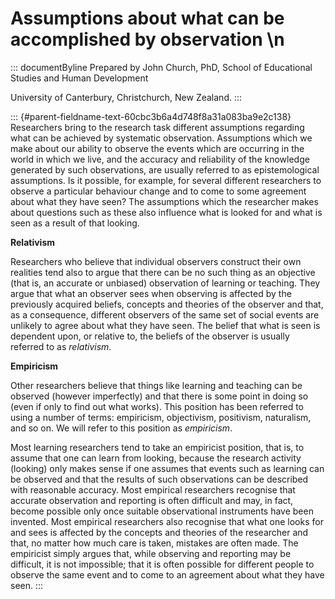 # Assumptions about what can be accomplished by observation \n

::: documentByline
Prepared by John Church, PhD, School of Educational Studies and Human
Development

University of Canterbury, Christchurch, New Zealand.
:::

::: {#parent-fieldname-text-60cbc3b6a4d748f8a31a083ba9e2c138}
Researchers bring to the research task different assumptions regarding
what can be achieved by systematic observation. Assumptions which we
make about our ability to observe the events which are occurring in the
world in which we live, and the accuracy and reliability of the
knowledge generated by such observations, are usually referred to as
epistemological assumptions. Is it possible, for example, for several
different researchers to observe a particular behaviour change and to
come to some agreement about what they have seen? The assumptions which
the researcher makes about questions such as these also influence what
is looked for and what is seen as a result of that looking.

**Relativism**

Researchers who believe that individual observers construct their own
realities tend also to argue that there can be no such thing as an
objective (that is, an accurate or unbiased) observation of learning or
teaching. They argue that what an observer sees when observing is
affected by the previously acquired beliefs, concepts and theories of
the observer and that, as a consequence, different observers of the same
set of social events are unlikely to agree about what they have seen.
The belief that what is seen is dependent upon, or relative to, the
beliefs of the observer is usually referred to as *relativism*.

**Empiricism**

Other researchers believe that things like learning and teaching can be
observed (however imperfectly) and that there is some point in doing so
(even if only to find out what works). This position has been referred
to using a number of terms: empiricism, objectivism, positivism,
naturalism, and so on. We will refer to this position as *empiricism*.

Most learning researchers tend to take an empiricist position, that is,
to assume that one can learn from looking, because the research activity
(looking) only makes sense if one assumes that events such as learning
can be observed and that the results of such observations can be
described with reasonable accuracy. Most empirical researchers recognise
that accurate observation and reporting is often difficult and may, in
fact, become possible only once suitable observational instruments have
been invented. Most empirical researchers also recognise that what one
looks for and sees is affected by the concepts and theories of the
researcher and that, no matter how much care is taken, mistakes are
often made. The empiricist simply argues that, while observing and
reporting may be difficult, it is not impossible; that it is often
possible for different people to observe the same event and to come to
an agreement about what they have seen.
:::
